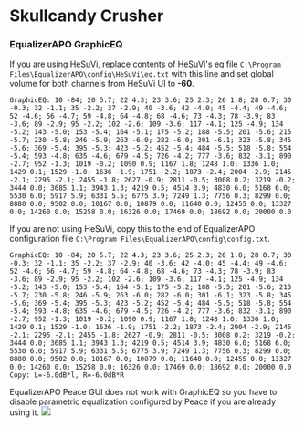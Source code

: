 # Skullcandy Crusher
### EqualizerAPO GraphicEQ
If you are using [HeSuVi](https://sourceforge.net/projects/hesuvi/), replace contents of HeSuVi's eq file `C:\Program Files\EqualizerAPO\config\HeSuVi\eq.txt` with this line and set global volume for both channels from HeSuVi UI to **-60**.
```
GraphicEQ: 10 -84; 20 5.7; 22 4.3; 23 3.6; 25 2.3; 26 1.8; 28 0.7; 30 -0.3; 32 -1.1; 35 -2.2; 37 -2.9; 40 -3.6; 42 -4.0; 45 -4.4; 49 -4.6; 52 -4.6; 56 -4.7; 59 -4.8; 64 -4.8; 68 -4.6; 73 -4.3; 78 -3.9; 83 -3.6; 89 -2.9; 95 -2.2; 102 -2.6; 109 -3.6; 117 -4.1; 125 -4.9; 134 -5.2; 143 -5.0; 153 -5.4; 164 -5.1; 175 -5.2; 188 -5.5; 201 -5.6; 215 -5.7; 230 -5.8; 246 -5.9; 263 -6.0; 282 -6.0; 301 -6.1; 323 -5.8; 345 -5.6; 369 -5.4; 395 -5.3; 423 -5.2; 452 -5.4; 484 -5.5; 518 -5.8; 554 -5.4; 593 -4.8; 635 -4.6; 679 -4.5; 726 -4.2; 777 -3.6; 832 -3.1; 890 -2.7; 952 -1.3; 1019 -0.2; 1090 0.9; 1167 1.8; 1248 1.0; 1336 1.0; 1429 0.1; 1529 -1.0; 1636 -1.9; 1751 -2.2; 1873 -2.4; 2004 -2.9; 2145 -2.1; 2295 -2.1; 2455 -1.8; 2627 -0.9; 2811 -0.5; 3008 0.2; 3219 -0.2; 3444 0.0; 3685 1.1; 3943 1.3; 4219 0.5; 4514 3.9; 4830 6.0; 5168 6.0; 5530 6.0; 5917 5.9; 6331 5.5; 6775 3.9; 7249 1.3; 7756 0.3; 8299 0.0; 8880 0.0; 9502 0.0; 10167 0.0; 10879 0.0; 11640 0.0; 12455 0.0; 13327 0.0; 14260 0.0; 15258 0.0; 16326 0.0; 17469 0.0; 18692 0.0; 20000 0.0
```
If you are not using HeSuVi, copy this to the end of EqualizerAPO configuration file `C:\Program Files\EqualizerAPO\config\config.txt`.
```
GraphicEQ: 10 -84; 20 5.7; 22 4.3; 23 3.6; 25 2.3; 26 1.8; 28 0.7; 30 -0.3; 32 -1.1; 35 -2.2; 37 -2.9; 40 -3.6; 42 -4.0; 45 -4.4; 49 -4.6; 52 -4.6; 56 -4.7; 59 -4.8; 64 -4.8; 68 -4.6; 73 -4.3; 78 -3.9; 83 -3.6; 89 -2.9; 95 -2.2; 102 -2.6; 109 -3.6; 117 -4.1; 125 -4.9; 134 -5.2; 143 -5.0; 153 -5.4; 164 -5.1; 175 -5.2; 188 -5.5; 201 -5.6; 215 -5.7; 230 -5.8; 246 -5.9; 263 -6.0; 282 -6.0; 301 -6.1; 323 -5.8; 345 -5.6; 369 -5.4; 395 -5.3; 423 -5.2; 452 -5.4; 484 -5.5; 518 -5.8; 554 -5.4; 593 -4.8; 635 -4.6; 679 -4.5; 726 -4.2; 777 -3.6; 832 -3.1; 890 -2.7; 952 -1.3; 1019 -0.2; 1090 0.9; 1167 1.8; 1248 1.0; 1336 1.0; 1429 0.1; 1529 -1.0; 1636 -1.9; 1751 -2.2; 1873 -2.4; 2004 -2.9; 2145 -2.1; 2295 -2.1; 2455 -1.8; 2627 -0.9; 2811 -0.5; 3008 0.2; 3219 -0.2; 3444 0.0; 3685 1.1; 3943 1.3; 4219 0.5; 4514 3.9; 4830 6.0; 5168 6.0; 5530 6.0; 5917 5.9; 6331 5.5; 6775 3.9; 7249 1.3; 7756 0.3; 8299 0.0; 8880 0.0; 9502 0.0; 10167 0.0; 10879 0.0; 11640 0.0; 12455 0.0; 13327 0.0; 14260 0.0; 15258 0.0; 16326 0.0; 17469 0.0; 18692 0.0; 20000 0.0
Copy: L=-6.0dB*l, R=-6.0dB*R
```
EqualizerAPO Peace GUI does not work with GraphicEQ so you have to disable parametric equalization configured by Peace if you are already using it.
![](https://raw.githubusercontent.com/jaakkopasanen/AutoEq/master/results/Innerfidelity%202017/innerfidelity/onear/Skullcandy%20Crusher/Skullcandy%20Crusher.png)
